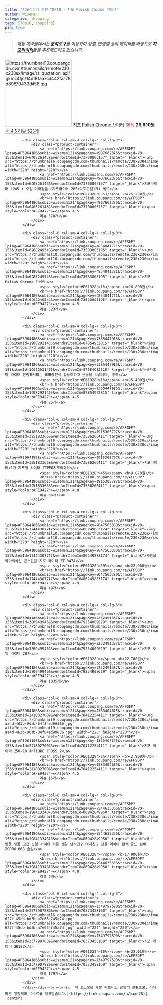 ```yaml
---
title: "지포라이터 추천 TOP10 - 지포 Polish Chrome 라이터"
author: WiseMan
categories: shopping
tags: [Top10, shopping]
pin: true
---
```


> ##### 해당 게시물에서는 [**분석도구**](https://itemscout.io/)를 이용하여 **성별**, **연령별** 등의 데이터를 바탕으로 [**지포라이터**](https://link.coupang.com/a/baae76)들을 추천해드리고 있습니다.
<div class="container"><div class="row">
            <div class="col-6 col-sm-4 col-lg-4 col-lg-3">
                <div class="product-container">
                    <a href="https://link.coupang.com/re/AFFSDP?lptag=AF5964186&subid=wiseman1214&pageKey=4854041721&traceid=V0-153&itemId=6288249548&vendorItemId=73583803195" target="_blank"><img src="https://thumbnail10.coupangcdn.com/thumbnails/remote/230x230ex/image/rs_quotation_api/gkm34tjc/14d181aa7c6442faa78d89670433dd58.jpg" alt="https://thumbnail10.coupangcdn.com/thumbnails/remote/230x230ex/image/rs_quotation_api/gkm34tjc/14d181aa7c6442faa78d89670433dd58.jpg" width="220" height="220"></a>
                    <a href="https://link.coupang.com/re/AFFSDP?lptag=AF5964186&subid=wiseman1214&pageKey=4854041721&traceid=V0-153&itemId=6288249548&vendorItemId=73583803195" target="_blank">지포 Polish Chrome 라이터</a>
                    <span style="color:#E61328">36%</span> <b>26,890원</b>
                    <br><a href="https://link.coupang.com/re/AFFSDP?lptag=AF5964186&subid=wiseman1214&pageKey=4854041721&traceid=V0-153&itemId=6288249548&vendorItemId=73583803195" target="_blank"><span style="color:#FE9427">★</span> 4.5
                    리뷰 523개</a>
                </div>
            </div>
            
            <div class="col-6 col-sm-4 col-lg-4 col-lg-3">
                <div class="product-container">
                    <a href="https://link.coupang.com/re/AFFSDP?lptag=AF5964186&subid=wiseman1214&pageKey=4907662376&traceid=V0-153&itemId=6405261432&vendorItemId=73700003157" target="_blank"><img src="https://thumbnail6.coupangcdn.com/thumbnails/remote/230x230ex/image/vendor_inventory/dadc/2b6ddf7860d9c34520d672e6be44d26818f75c0cf3f77695a49fa3023905.jpg" alt="https://thumbnail6.coupangcdn.com/thumbnails/remote/230x230ex/image/vendor_inventory/dadc/2b6ddf7860d9c34520d672e6be44d26818f75c0cf3f77695a49fa3023905.jpg" width="220" height="220"></a>
                    <a href="https://link.coupang.com/re/AFFSDP?lptag=AF5964186&subid=wiseman1214&pageKey=4907662376&traceid=V0-153&itemId=6405261432&vendorItemId=73700003157" target="_blank">지포라이터 L205 + 오일 미국정품 (지포라이터 205+지포오일1개) 세트</a>
                    <span style="color:#E61328">5%</span> <b>25,730원</b>
                    <br><a href="https://link.coupang.com/re/AFFSDP?lptag=AF5964186&subid=wiseman1214&pageKey=4907662376&traceid=V0-153&itemId=6405261432&vendorItemId=73700003157" target="_blank"><span style="color:#FE9427">★</span> 4.5
                    리뷰 378개</a>
                </div>
            </div>
            
            <div class="col-6 col-sm-4 col-lg-4 col-lg-3">
                <div class="product-container">
                    <a href="https://link.coupang.com/re/AFFSDP?lptag=AF5964186&subid=wiseman1214&pageKey=4854041721&traceid=V0-153&itemId=6288249548&vendorItemId=73583803195" target="_blank"><img src="https://thumbnail10.coupangcdn.com/thumbnails/remote/230x230ex/image/rs_quotation_api/gkm34tjc/14d181aa7c6442faa78d89670433dd58.jpg" alt="https://thumbnail10.coupangcdn.com/thumbnails/remote/230x230ex/image/rs_quotation_api/gkm34tjc/14d181aa7c6442faa78d89670433dd58.jpg" width="220" height="220"></a>
                    <a href="https://link.coupang.com/re/AFFSDP?lptag=AF5964186&subid=wiseman1214&pageKey=4854041721&traceid=V0-153&itemId=6288249548&vendorItemId=73583803195" target="_blank">지포 Polish Chrome 라이터</a>
                    <span style="color:#E61328">1%</span> <b>26,890원</b>
                    <br><a href="https://link.coupang.com/re/AFFSDP?lptag=AF5964186&subid=wiseman1214&pageKey=4854041721&traceid=V0-153&itemId=6288249548&vendorItemId=73583803195" target="_blank"><span style="color:#FE9427">★</span> 4.5
                    리뷰 523개</a>
                </div>
            </div>
            
            <div class="col-6 col-sm-4 col-lg-4 col-lg-3">
                <div class="product-container">
                    <a href="https://link.coupang.com/re/AFFSDP?lptag=AF5964186&subid=wiseman1214&pageKey=7385447915&traceid=V0-153&itemId=19082921405&vendorItemId=87854952815" target="_blank"><img src="https://thumbnail9.coupangcdn.com/thumbnails/remote/230x230ex/image/vendor_inventory/7f79/f82e0beb699589f4864f579cec1c015e1b410fac8ea7ab03f89af5acaf41.png" alt="https://thumbnail9.coupangcdn.com/thumbnails/remote/230x230ex/image/vendor_inventory/7f79/f82e0beb699589f4864f579cec1c015e1b410fac8ea7ab03f89af5acaf41.png" width="220" height="220"></a>
                    <a href="https://link.coupang.com/re/AFFSDP?lptag=AF5964186&subid=wiseman1214&pageKey=7385447915&traceid=V0-153&itemId=19082921405&vendorItemId=87854952815" target="_blank">플라즈마 라이터 잔량표시되는 USB충전식 집들이하고 선물을 보냅니다, 블랙</a>
                    <span style="color:#E61328">1%</span> <b>25,400원</b>
                    <br><a href="https://link.coupang.com/re/AFFSDP?lptag=AF5964186&subid=wiseman1214&pageKey=7385447915&traceid=V0-153&itemId=19082921405&vendorItemId=87854952815" target="_blank"><span style="color:#FE9427">★</span> 4.5
                    리뷰 25개</a>
                </div>
            </div>
            
            <div class="col-6 col-sm-4 col-lg-4 col-lg-3">
                <div class="product-container">
                    <a href="https://link.coupang.com/re/AFFSDP?lptag=AF5964186&subid=wiseman1214&pageKey=1915305797&traceid=V0-153&itemId=3251833668&vendorItemId=73586266411" target="_blank"><img src="https://thumbnail6.coupangcdn.com/thumbnails/remote/230x230ex/image/vendor_inventory/ac06/2ec2cb99709d35e32cb996ed5d93c42149292cdcb5d69a0e7bcf5008da46.jpg" alt="https://thumbnail6.coupangcdn.com/thumbnails/remote/230x230ex/image/vendor_inventory/ac06/2ec2cb99709d35e32cb996ed5d93c42149292cdcb5d69a0e7bcf5008da46.jpg" width="220" height="220"></a>
                    <a href="https://link.coupang.com/re/AFFSDP?lptag=AF5964186&subid=wiseman1214&pageKey=1915305797&traceid=V0-153&itemId=3251833668&vendorItemId=73586266411" target="_blank">지포라이터x1개 지포형 라이터 ZIPPO지포라이터</a>
                    <span style="color:#E61328">45%</span> <b>9,870원</b>
                    <br><a href="https://link.coupang.com/re/AFFSDP?lptag=AF5964186&subid=wiseman1214&pageKey=1915305797&traceid=V0-153&itemId=3251833668&vendorItemId=73586266411" target="_blank"><span style="color:#FE9427">★</span> 4.0
                    리뷰 86개</a>
                </div>
            </div>
            
            <div class="col-6 col-sm-4 col-lg-4 col-lg-3">
                <div class="product-container">
                    <a href="https://link.coupang.com/re/AFFSDP?lptag=AF5964186&subid=wiseman1214&pageKey=7047563380&traceid=V0-153&itemId=17444307747&vendorItemId=86249883174" target="_blank"><img src="https://thumbnail10.coupangcdn.com/thumbnails/remote/230x230ex/image/vendor_inventory/683b/e93117abbe1c2ece41cfd11e0553272d96862950f2d6125059c82e6ebf05.jpg" alt="https://thumbnail10.coupangcdn.com/thumbnails/remote/230x230ex/image/vendor_inventory/683b/e93117abbe1c2ece41cfd11e0553272d96862950f2d6125059c82e6ebf05.jpg" width="220" height="220"></a>
                    <a href="https://link.coupang.com/re/AFFSDP?lptag=AF5964186&subid=wiseman1214&pageKey=7047563380&traceid=V0-153&itemId=17444307747&vendorItemId=86249883174" target="_blank">원맨샵 악마의여신 콘스탄틴 지포 라이터 ZT-047A</a>
                    <span style="color:#E61328">39%</span> <b>22,900원</b>
                    <br><a href="https://link.coupang.com/re/AFFSDP?lptag=AF5964186&subid=wiseman1214&pageKey=7047563380&traceid=V0-153&itemId=17444307747&vendorItemId=86249883174" target="_blank"><span style="color:#FE9427">★</span> 4.5
                    리뷰 49개</a>
                </div>
            </div>
            
            <div class="col-6 col-sm-4 col-lg-4 col-lg-3">
                <div class="product-container">
                    <a href="https://link.coupang.com/re/AFFSDP?lptag=AF5964186&subid=wiseman1214&pageKey=2232491387&traceid=V0-153&itemId=3809499462&vendorItemId=79254009629" target="_blank"><img src="https://thumbnail8.coupangcdn.com/thumbnails/remote/230x230ex/image/vendor_inventory/64b6/d69bc6b10d437c14c204b480bca37759b2e4af2123ce3db7b3fd57bfef31.jpg" alt="https://thumbnail8.coupangcdn.com/thumbnails/remote/230x230ex/image/vendor_inventory/64b6/d69bc6b10d437c14c204b480bca37759b2e4af2123ce3db7b3fd57bfef31.jpg" width="220" height="220"></a>
                    <a href="https://link.coupang.com/re/AFFSDP?lptag=AF5964186&subid=wiseman1214&pageKey=2232491387&traceid=V0-153&itemId=3809499462&vendorItemId=79254009629" target="_blank">지포 오일 라이터 207</a>
                    <span style="color:#E61328"></span> <b>22,700원</b>
                    <br><a href="https://link.coupang.com/re/AFFSDP?lptag=AF5964186&subid=wiseman1214&pageKey=2232491387&traceid=V0-153&itemId=3809499462&vendorItemId=79254009629" target="_blank"><span style="color:#FE9427">★</span> 4.5
                    리뷰 1035개</a>
                </div>
            </div>
            
            <div class="col-6 col-sm-4 col-lg-4 col-lg-3">
                <div class="product-container">
                    <a href="https://link.coupang.com/re/AFFSDP?lptag=AF5964186&subid=wiseman1214&pageKey=1383404675&traceid=V0-153&itemId=2418027002&vendorItemId=70412254411" target="_blank"><img src="https://thumbnail9.coupangcdn.com/thumbnails/remote/230x230ex/image/retail/images/2020/03/09/15/1/8e7f1552-aa4d-463b-90ab-04f84ed99886.jpg" alt="https://thumbnail9.coupangcdn.com/thumbnails/remote/230x230ex/image/retail/images/2020/03/09/15/1/8e7f1552-aa4d-463b-90ab-04f84ed99886.jpg" width="220" height="220"></a>
                    <a href="https://link.coupang.com/re/AFFSDP?lptag=AF5964186&subid=wiseman1214&pageKey=1383404675&traceid=V0-153&itemId=2418027002&vendorItemId=70412254411" target="_blank">지포 라이터 250-18 ANTIQUE CROSS 2</a>
                    <span style="color:#E61328">2%</span> <b>42,900원</b>
                    <br><a href="https://link.coupang.com/re/AFFSDP?lptag=AF5964186&subid=wiseman1214&pageKey=1383404675&traceid=V0-153&itemId=2418027002&vendorItemId=70412254411" target="_blank"><span style="color:#FE9427">★</span> 4.5
                    리뷰 15개</a>
                </div>
            </div>
            
            <div class="col-6 col-sm-4 col-lg-4 col-lg-3">
                <div class="product-container">
                    <a href="https://link.coupang.com/re/AFFSDP?lptag=AF5964186&subid=wiseman1214&pageKey=7544635366&traceid=V0-153&itemId=19841334878&vendorItemId=86942849950" target="_blank"><img src="https://thumbnail8.coupangcdn.com/thumbnails/remote/230x230ex/image/vendor_inventory/254e/3b39dc26d1c663148d102aa4944b6066985afdeb2fe483207ded79cb13aa.jpg" alt="https://thumbnail8.coupangcdn.com/thumbnails/remote/230x230ex/image/vendor_inventory/254e/3b39dc26d1c663148d102aa4944b6066985afdeb2fe483207ded79cb13aa.jpg" width="220" height="220"></a>
                    <a href="https://link.coupang.com/re/AFFSDP?lptag=AF5964186&subid=wiseman1214&pageKey=7544635366&traceid=V0-153&itemId=19841334878&vendorItemId=86942849950" target="_blank">터보 방풍 명품 고급 오일 라이터 커플 생일 남자친구 여자친구 선물 라이타 블랙 골드 실버 ZORRO 668 슬림</a>
                    <span style="color:#E61328"></span> <b>17,900원</b>
                    <br><a href="https://link.coupang.com/re/AFFSDP?lptag=AF5964186&subid=wiseman1214&pageKey=7544635366&traceid=V0-153&itemId=19841334878&vendorItemId=86942849950" target="_blank"><span style="color:#FE9427">★</span> 4.0
                    리뷰 9개</a>
                </div>
            </div>
            
            <div class="col-6 col-sm-4 col-lg-4 col-lg-3">
                <div class="product-container">
                    <a href="https://link.coupang.com/re/AFFSDP?lptag=AF5964186&subid=wiseman1214&pageKey=1349797590&traceid=V0-153&itemId=2377907889&vendorItemId=70373458160" target="_blank"><img src="https://thumbnail6.coupangcdn.com/thumbnails/remote/230x230ex/image/retail/images/2020/03/09/15/2/f5ce5397-627f-45cb-bd3b-a7e63e745a74.jpg" alt="https://thumbnail6.coupangcdn.com/thumbnails/remote/230x230ex/image/retail/images/2020/03/09/15/2/f5ce5397-627f-45cb-bd3b-a7e63e745a74.jpg" width="220" height="220"></a>
                    <a href="https://link.coupang.com/re/AFFSDP?lptag=AF5964186&subid=wiseman1214&pageKey=1349797590&traceid=V0-153&itemId=2377907889&vendorItemId=70373458160" target="_blank">지포 라이터 28182</a>
                    <span style="color:#E61328">18%</span> <b>23,010원</b>
                    <br><a href="https://link.coupang.com/re/AFFSDP?lptag=AF5964186&subid=wiseman1214&pageKey=1349797590&traceid=V0-153&itemId=2377907889&vendorItemId=70373458160" target="_blank"><span style="color:#FE9427">★</span> 4.5
                    리뷰 179개</a>
                </div>
            </div>
            </div></div><br><br>[👉 이 포스팅은 쿠팡 파트너스 활동의 일환으로, 이에 따른 일정액의 수수료를 제공받습니다.](https://link.coupang.com/a/baae76){: .center}